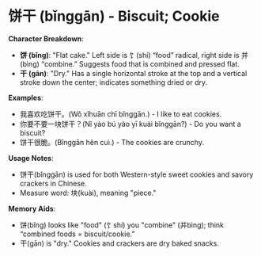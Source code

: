 # **饼干 (bǐnggān) - Biscuit; Cookie**

**Character Breakdown**:  
- **饼 (bǐng)**: "Flat cake." Left side is 饣(shí) “food” radical, right side is 并(bìng) “combine.” Suggests food that is combined and pressed flat.  
- **干 (gān)**: "Dry." Has a single horizontal stroke at the top and a vertical stroke down the center; indicates something dried or dry.

**Examples**:  
- 我喜欢吃饼干。(Wǒ xǐhuān chī bǐnggān.) - I like to eat cookies.  
- 你要不要一块饼干？(Nǐ yào bú yào yī kuài bǐnggān?) - Do you want a biscuit?  
- 饼干很脆。(Bǐnggān hěn cuì.) - The cookies are crunchy.

**Usage Notes**:  
- 饼干(bǐnggān) is used for both Western-style sweet cookies and savory crackers in Chinese.  
- Measure word: 块(kuài), meaning "piece."

**Memory Aids**:  
- 饼(bǐng) looks like "food" (饣shí) you "combine" (并bìng); think “combined foods = biscuit/cookie.”  
- 干(gān) is "dry." Cookies and crackers are dry baked snacks.